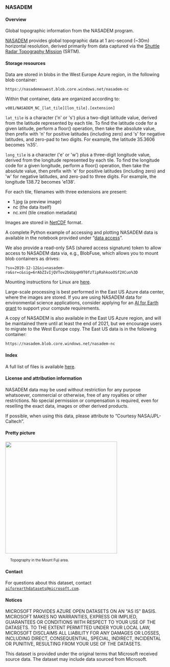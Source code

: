 ### NASADEM

#### Overview

Global topographic information from the NASADEM program.

[NASADEM](https://earthdata.nasa.gov/esds/competitive-programs/measures/nasadem) provides global topographic data at 1 arc-second (~30m) horizontal resolution, derived primarily from data captured via the [Shuttle Radar Topography Mission](https://www2.jpl.nasa.gov/srtm/) (SRTM).


#### Storage resources

Data are stored in blobs in the West Europe Azure region, in the following blob container:

`https://nasademeuwest.blob.core.windows.net/nasadem-nc`

Within that container, data are organized according to:

`v001/NASADEM_NC_[lat_tile][lon_tile].[extension]`

`lat_tile` is a character ('n' or 's') plus a two-digit latitude value, derived from the latitude represented by each tile.  To find the latitude code for a given latitude, perform a floor() operation, then take the absolute value, then prefix with 'n' for positive latitudes (including zero) and 's' for negative latitudes, and zero-pad to two digits.  For example, the latitude 35.3606 becomes 'n35'.

`long_tile` is a character ('e' or 'w') plus a three-digit longitude value, derived from the longitude represented by each tile.  To find the longitude code for a given longitude, perform a floor() operation, then take the absolute value, then prefix with 'e' for positive latitudes (including zero) and 'w' for negative latitudes, and zero-pad to three digits.  For example, the longitude 138.72 becomes 'e138'.

For each tile, filenames with three extensions are present:

* 1.jpg (a preview image)
* nc (the data itself)
* nc.xml (tile creation metadata)

Images are stored in [NetCDF](https://en.wikipedia.org/wiki/NetCDF) format.

A complete Python example of accessing and plotting NASADEM data is available in the notebook provided under &ldquo;<a href="https://azure.microsoft.com/en-us/services/open-datasets/catalog/nasadem?tab=data-access">data access</a>&rdquo;.

We also provide a read-only SAS (shared access signature) token to allow access to NASADEM data via, e.g., BlobFuse, which allows you to mount blob containers as drives:

`?sv=2019-12-12&si=nasadem-ro&sr=c&sig=6rAbZIvIjQVTov2bGUpqH9T0fzTipRahkooOSf2XCuo%3D`

Mounting instructions for Linux are [here](https://docs.microsoft.com/en-us/azure/storage/blobs/storage-how-to-mount-container-linux).

Large-scale processing is best performed in the East US Azure data center, where the images are stored.  If you are using NASADEM data for environmental science applications, consider applying for an [AI for Earth grant](http://aka.ms/ai4egrants) to support your compute requirements.

A copy of NASADEM is also available in the East US Azure region, and will be maintained there until at least the end of 2021, but we encourage users to migrate to the West Europe copy.  The East US data is in the following container:

`https://nasadem.blob.core.windows.net/nasadem-nc`


#### Index

A full list of files is available [here](https://nasadem.blob.core.windows.net/nasadem-nc/v001/index/nasadem_file_list.txt).


#### License and attribution information

NASADEM data may be used without restriction for any purpose whatsoever, commercial or otherwise, free of any royalties or other restrictions. No special permission or compensation is required, even for reselling the exact data, images or other derived products.

If possible, when using this data, please attribute to &ldquo;Courtesy NASA/JPL-Caltech&rdquo;.


#### Pretty picture

<img src="https://ai4edatasetspublicassets.blob.core.windows.net/assets/aod_images/nasadem.png" width=350px;><br/>

<p style="font-size:80%;margin-left:15px;">Topography in the Mount Fuji area.</p>


#### Contact

For questions about this dataset, contact [`aiforearthdatasets@microsoft.com`](mailto:aiforearthdatasets@microsoft.com?subject=nasadem%20question).


#### Notices

MICROSOFT PROVIDES AZURE OPEN DATASETS ON AN "AS IS" BASIS. MICROSOFT MAKES NO WARRANTIES, EXPRESS OR IMPLIED, GUARANTEES OR CONDITIONS WITH RESPECT TO YOUR USE OF THE DATASETS. TO THE EXTENT PERMITTED UNDER YOUR LOCAL LAW, MICROSOFT DISCLAIMS ALL LIABILITY FOR ANY DAMAGES OR LOSSES, INCLUDING DIRECT, CONSEQUENTIAL, SPECIAL, INDIRECT, INCIDENTAL OR PUNITIVE, RESULTING FROM YOUR USE OF THE DATASETS. 

This dataset is provided under the original terms that Microsoft received source data. The dataset may include data sourced from Microsoft. 


